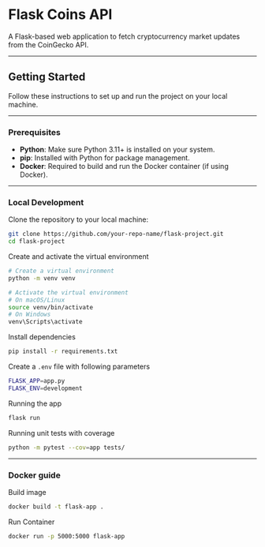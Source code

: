 # Flask Coins API

A Flask-based web application to fetch cryptocurrency market updates from the CoinGecko API.

---

## **Getting Started**

Follow these instructions to set up and run the project on your local machine.

---

### **Prerequisites**

- **Python**: Make sure Python 3.11+ is installed on your system.
- **pip**: Installed with Python for package management.
- **Docker**: Required to build and run the Docker container (if using Docker).

---

### Local Development

Clone the repository to your local machine:

```bash
git clone https://github.com/your-repo-name/flask-project.git
cd flask-project
```

Create and activate the virtual environment

```bash
# Create a virtual environment
python -m venv venv

# Activate the virtual environment
# On macOS/Linux
source venv/bin/activate
# On Windows
venv\Scripts\activate
```

Install dependencies

```bash
pip install -r requirements.txt
```

Create a `.env` file with following parameters

```bash
FLASK_APP=app.py
FLASK_ENV=development
```

Running the app

```bash
flask run
```

Running unit tests with coverage

```bash
python -m pytest --cov=app tests/
```

---

### Docker guide

Build image

```bash
docker build -t flask-app .
```

Run Container

```bash
docker run -p 5000:5000 flask-app
```
